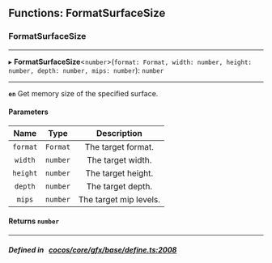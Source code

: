 ## Functions: FormatSurfaceSize

### FormatSurfaceSize


___
▸ **FormatSurfaceSize**<`number`\>(`format: Format, width: number, height: number, depth: number, mips: number`): `number`
___


**`en`** Get memory size of the specified surface.



#### Parameters

| Name | Type | Description |
| :------: | :------: | :------: |
| `format` | `Format` | The target format.  |
| `width` | `number` | The target width.  |
| `height` | `number` | The target height.  |
| `depth` | `number` | The target depth.  |
| `mips` | `number` | The target mip levels.  |

#### Returns `number` 
___


##### Defined in &nbsp;   [cocos/core/gfx/base/define.ts:2008](https://github.com/cocos-creator/engine/blob/c7bf6b8a9/cocos/core/gfx/base/define.ts#L2008)&nbsp;
